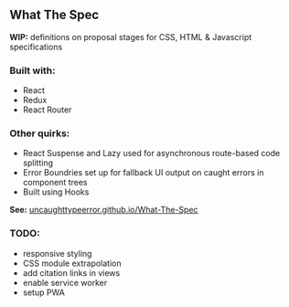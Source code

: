 ## What The Spec
**WIP:** definitions on proposal stages for CSS, HTML & Javascript specifications

### Built with:
- React
- Redux
- React Router

### Other quirks:
- React Suspense and Lazy used for asynchronous route-based code splitting
- Error Boundries set up for fallback UI output on caught errors in component trees
- Built using Hooks

**See:** [uncaughttypeerror.github.io/What-The-Spec](https://uncaughttypeerror.github.io/What-The-Spec/)

### TODO:
- responsive styling
- CSS module extrapolation
- add citation links in views
- enable service worker
- setup PWA